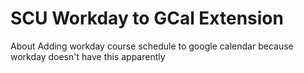 # SCU Workday to GCal Extension
 About  Adding workday course schedule to google calendar because workday doesn't have this apparently
